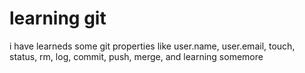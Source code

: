# learning git

i have learneds some git properties like user.name, user.email, touch, status, rm, log, commit, push, merge, and learning somemore 